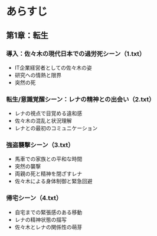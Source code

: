 # あらすじ
## 第1章：転生
### 導入：佐々木の現代日本での過労死シーン（1.txt）
- IT企業経営者としての佐々木の姿
- 研究への情熱と限界
- 突然の死
### 転生/意識覚醒シーン：レナの精神との出会い（2.txt）
- レナの視点で目覚める違和感
- 佐々木の混乱と状況理解
- レナとの最初のコミュニケーション
### 強盗襲撃シーン（3.txt）
- 馬車での家族との平和な時間
- 突然の襲撃
- 両親の死と精神を閉ざすレナ
- 佐々木による身体制御と緊急回避
### 帰宅シーン（4.txt）
- 自宅までの緊張感のある移動
- レナの精神状態の描写
- 佐々木とレナの関係性の萌芽